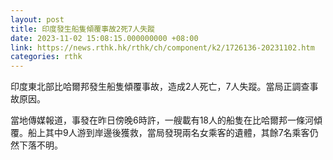 ```yaml
---
layout: post
title: 印度發生船隻傾覆事故2死7人失蹤
date: 2023-11-02 15:08:15.000000000 +08:00
link: https://news.rthk.hk/rthk/ch/component/k2/1726136-20231102.htm
categories: rthk
---
```


印度東北部比哈爾邦發生船隻傾覆事故，造成2人死亡，7人失蹤。當局正調查事故原因。

當地傳媒報道，事發在昨日傍晚6時許，一艘載有18人的船隻在比哈爾邦一條河傾覆。船上其中9人游到岸邊後獲救，當局發現兩名女乘客的遺體，其餘7名乘客仍然下落不明。
